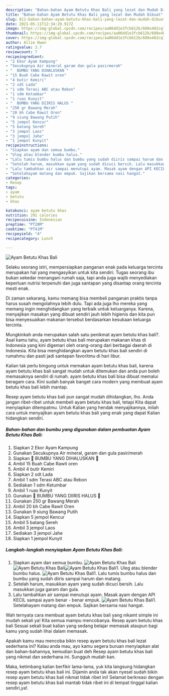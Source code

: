 ```yaml
---
description: "Bahan-bahan Ayam Betutu Khas Bali yang lezat dan Mudah Dibuat"
title: "Bahan-bahan Ayam Betutu Khas Bali yang lezat dan Mudah Dibuat"
slug: 811-bahan-bahan-ayam-betutu-khas-bali-yang-lezat-dan-mudah-dibuat
date: 2021-05-11T12:34:29.917Z
image: https://img-global.cpcdn.com/recipes/aa06dd1e3fcb612b/680x482cq70/ayam-betutu-khas-bali-foto-resep-utama.jpg
thumbnail: https://img-global.cpcdn.com/recipes/aa06dd1e3fcb612b/680x482cq70/ayam-betutu-khas-bali-foto-resep-utama.jpg
cover: https://img-global.cpcdn.com/recipes/aa06dd1e3fcb612b/680x482cq70/ayam-betutu-khas-bali-foto-resep-utama.jpg
author: Allie Owen
ratingvalue: 3.7
reviewcount: 7
recipeingredient:
- "2 Ekor Ayam Kampung"
- "Secukupnya Air mineral garam dan gula pasirmerah"
- "  BUMBU YANG DIHALUSKAN "
- "15 Buah Cabe Rawit oren"
- "4 butir Kemiri"
- "2 sdt Lada"
- "1 sdm Terasi ABC atau Rebon"
- "1 sdm Ketumbar"
- "1 ruas Kunyit"
- "  BUMBU YANG DIIRIS HALUS "
- "250 gr Bawang Merah"
- "20 bh Cabe Rawit Oren"
- "9 siung Bawang Putih"
- "5 jempol Kencur"
- "5 batang Sereh"
- "3 jempol Laos"
- "3 jempol Jahe"
- "1 jempol Kunyit"
recipeinstructions:
- "Siapkan ayam dan semua bumbu."
- "Uleg atau blender bumbu halus."
- "Lalu tumis bumbu halus dan bumbu yang sudah diiris sampai harum dan matang."
- "Setelah harum, masukkan ayam yang sudah dicuci bersih. Lalu masukkan juga garam dan gula."
- "Lalu tambahkan air sampai menutupi ayam. Masak ayam dengan API KECIL sampai ayam benar - benar empuk."
- "Setelahayam matang dan empuk. Sajikan bersama nasi hangat."
categories:
- Resep
tags:
- ayam
- betutu
- khas

katakunci: ayam betutu khas 
nutrition: 291 calories
recipecuisine: Indonesian
preptime: "PT20M"
cooktime: "PT41M"
recipeyield: "4"
recipecategory: Lunch

---
```



![Ayam Betutu Khas Bali](https://img-global.cpcdn.com/recipes/aa06dd1e3fcb612b/680x482cq70/ayam-betutu-khas-bali-foto-resep-utama.jpg)

Selaku seorang istri, mempersiapkan panganan enak pada keluarga tercinta merupakan hal yang mengasyikan untuk kita sendiri. Tugas seorang ibu bukan sekedar menangani rumah saja, tapi anda juga wajib menyediakan keperluan nutrisi terpenuhi dan juga santapan yang disantap orang tercinta mesti enak.

Di zaman  sekarang, kamu memang bisa membeli panganan praktis tanpa harus susah mengolahnya lebih dulu. Tapi ada juga lho mereka yang memang ingin menghidangkan yang terbaik untuk keluarganya. Karena, menyajikan masakan yang dibuat sendiri jauh lebih higienis dan kita pun bisa menyesuaikan makanan tersebut berdasarkan kesukaan keluarga tercinta. 



Mungkinkah anda merupakan salah satu penikmat ayam betutu khas bali?. Asal kamu tahu, ayam betutu khas bali merupakan makanan khas di Indonesia yang kini digemari oleh orang-orang dari berbagai daerah di Indonesia. Kita bisa menghidangkan ayam betutu khas bali sendiri di rumahmu dan pasti jadi santapan favoritmu di hari libur.

Kalian tak perlu bingung untuk memakan ayam betutu khas bali, karena ayam betutu khas bali sangat mudah untuk ditemukan dan anda pun boleh memasaknya sendiri di rumah. ayam betutu khas bali bisa dibuat memalui beragam cara. Kini sudah banyak banget cara modern yang membuat ayam betutu khas bali lebih mantap.

Resep ayam betutu khas bali pun sangat mudah dihidangkan, lho. Anda jangan ribet-ribet untuk membeli ayam betutu khas bali, tetapi Kita dapat menyiapkan ditempatmu. Untuk Kalian yang hendak menyajikannya, inilah cara untuk menyajikan ayam betutu khas bali yang enak yang dapat Kalian hidangkan sendiri.

<!--inarticleads1-->

##### Bahan-bahan dan bumbu yang digunakan dalam pembuatan Ayam Betutu Khas Bali:

1. Siapkan 2 Ekor Ayam Kampung
1. Gunakan Secukupnya Air mineral, garam dan gula pasir/merah
1. Siapkan  🌿 BUMBU YANG DIHALUSKAN 🌿
1. Ambil 15 Buah Cabe Rawit oren
1. Ambil 4 butir Kemiri
1. Siapkan 2 sdt Lada
1. Ambil 1 sdm Terasi ABC atau Rebon
1. Sediakan 1 sdm Ketumbar
1. Ambil 1 ruas Kunyit
1. Gunakan  🌿 BUMBU YANG DIIRIS HALUS 🌿
1. Gunakan 250 gr Bawang Merah
1. Ambil 20 bh Cabe Rawit Oren
1. Gunakan 9 siung Bawang Putih
1. Siapkan 5 jempol Kencur
1. Ambil 5 batang Sereh
1. Ambil 3 jempol Laos
1. Sediakan 3 jempol Jahe
1. Siapkan 1 jempol Kunyit




<!--inarticleads2-->

##### Langkah-langkah menyiapkan Ayam Betutu Khas Bali:

1. Siapkan ayam dan semua bumbu.
<img src="https://img-global.cpcdn.com/steps/9bc3ed265eca62bf/160x128cq70/ayam-betutu-khas-bali-langkah-memasak-1-foto.jpg" alt="Ayam Betutu Khas Bali"><img src="https://img-global.cpcdn.com/steps/76e599605e8b5823/160x128cq70/ayam-betutu-khas-bali-langkah-memasak-1-foto.jpg" alt="Ayam Betutu Khas Bali"><img src="https://img-global.cpcdn.com/steps/d56cbecc5703a4a3/160x128cq70/ayam-betutu-khas-bali-langkah-memasak-1-foto.jpg" alt="Ayam Betutu Khas Bali">1. Uleg atau blender bumbu halus.
<img src="//assets-global.cpcdn.com/assets/icons/button_play-2c75c40dde080a61004c1f40b05d8f140eaff45d7e9e6481dc71c63d2e7c4909.png" alt="Ayam Betutu Khas Bali">1. Lalu tumis bumbu halus dan bumbu yang sudah diiris sampai harum dan matang.
1. Setelah harum, masukkan ayam yang sudah dicuci bersih. Lalu masukkan juga garam dan gula.
1. Lalu tambahkan air sampai menutupi ayam. Masak ayam dengan API KECIL sampai ayam benar - benar empuk.
<img src="//assets-global.cpcdn.com/assets/icons/button_play-2c75c40dde080a61004c1f40b05d8f140eaff45d7e9e6481dc71c63d2e7c4909.png" alt="Ayam Betutu Khas Bali">1. Setelahayam matang dan empuk. Sajikan bersama nasi hangat.




Wah ternyata cara membuat ayam betutu khas bali yang nikamt simple ini mudah sekali ya! Kita semua mampu mencobanya. Resep ayam betutu khas bali Sesuai sekali buat kalian yang sedang belajar memasak ataupun bagi kamu yang sudah lihai dalam memasak.

Apakah kamu mau mencoba bikin resep ayam betutu khas bali lezat sederhana ini? Kalau anda mau, ayo kamu segera buruan menyiapkan alat dan bahan-bahannya, kemudian buat deh Resep ayam betutu khas bali yang nikmat dan sederhana ini. Sungguh mudah kan. 

Maka, ketimbang kalian berfikir lama-lama, yuk kita langsung hidangkan resep ayam betutu khas bali ini. Dijamin anda tak akan nyesel sudah bikin resep ayam betutu khas bali nikmat tidak ribet ini! Selamat berkreasi dengan resep ayam betutu khas bali mantab tidak ribet ini di tempat tinggal kalian sendiri,ya!.

